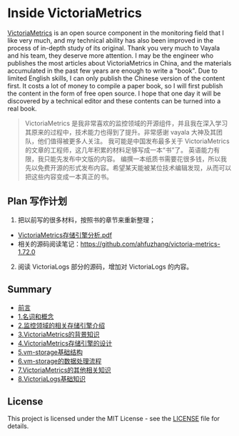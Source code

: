 # Inside VictoriaMetrics

[VictoriaMetrics](https://github.com/VictoriaMetrics/VictoriaMetrics) is an open source component in the monitoring field that I like very much, and my technical ability has also been improved in the process of in-depth study of its original. Thank you very much to Vayala and his team, they deserve more attention.
I may be the engineer who publishes the most articles about VictoriaMetrics in China, and the materials accumulated in the past few years are enough to write a "book".
Due to limited English skills, I can only publish the Chinese version of the content first.
It costs a lot of money to compile a paper book, so I will first publish the content in the form of free open source. I hope that one day it will be discovered by a technical editor and these contents can be turned into a real book.

> VictoriaMetrics 是我非常喜欢的监控领域的开源组件，并且我在深入学习其原来的过程中，技术能力也得到了提升。非常感谢 vayala 大神及其团队，他们值得被更多人关注。
> 我可能是中国发布最多关于 VictoriaMetrics 的文章的工程师，这几年积累的材料足够写成一本“书”了。
> 英语能力有限，我只能先发布中文版的内容。
> 编撰一本纸质书需要花很多钱，所以我先以免费开源的形式发布内容。希望某天能被某位技术编辑发现，从而可以把这些内容变成一本真正的书。

## Plan 写作计划
1. 把以前写的很多材料，按照书的章节来重新整理；
  - [VictoriaMetrics存储引擎分析.pdf](https://github.com/ahfuzhang/victoria-metrics-1.72.0/blob/master/VictoriaMetrics%E5%AD%98%E5%82%A8%E5%BC%95%E6%93%8E%E5%88%86%E6%9E%90.pdf)
  - 相关的源码阅读笔记：https://github.com/ahfuzhang/victoria-metrics-1.72.0
2. 阅读 VictoriaLogs 部分的源码，增加对 VictoriaLogs 的内容。

## Summary

- [前言](chapters/0_前言.md)
- [1.名词和概念](chapters/1_名词和概念.md)
- [2.监控领域的相关存储引擎介绍](chapters/2._监控领域的相关存储引擎介绍.md)
- [3.VictoriaMetrics的背景知识](chapters/3_VictoriaMetrics的背景知识.md)
- [4.VictoriaMetrics存储引擎的设计](chapters/4_VictoriaMetrics存储引擎的设计.md)
- [5.vm-storage基础结构](chapters/5_vm-storage基础结构.md)
- [6.vm-storage的数据处理流程](chapters/6_vm-storage的数据处理流程.md)
- [7.VictoriaMetrics的其他相关知识](chapters/7_VictoriaMetrics的其他相关知识.md)
- [8.VictoriaLogs基础知识](chapters/8_VictoriaLogs基础知识.md)

## License

This project is licensed under the MIT License - see the [LICENSE](LICENSE) file for details.
